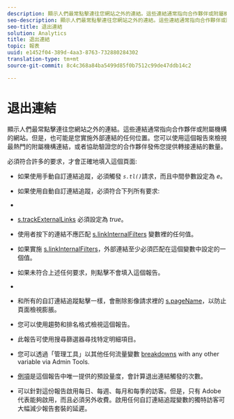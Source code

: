 ```yaml
---
description: 顯示人們最常點擊連往您網站之外的連結。這些連結通常指向合作夥伴或附屬機構的網站。但是，也可能是您實施外部連結的任何位置。您可以使用這個報告來檢視最熱門的附屬機構連結，或者協助驗證您的合作夥伴發佈您提供轉接連結的數量。
seo-description: 顯示人們最常點擊連往您網站之外的連結。這些連結通常指向合作夥伴或附屬機構的網站。但是，也可能是您實施外部連結的任何位置。您可以使用這個報告來檢視最熱門的附屬機構連結，或者協助驗證您的合作夥伴發佈您提供轉接連結的數量。
seo-title: 退出連結
solution: Analytics
title: 退出連結
topic: 報表
uuid: e1452f04-389d-4aa3-8763-732880284302
translation-type: tm+mt
source-git-commit: 8c4c368a84ba5499d85f0b7512c99de47ddb14c2

---
```



# 退出連結

顯示人們最常點擊連往您網站之外的連結。這些連結通常指向合作夥伴或附屬機構的網站。但是，也可能是您實施外部連結的任何位置。您可以使用這個報告來檢視最熱門的附屬機構連結，或者協助驗證您的合作夥伴發佈您提供轉接連結的數量。

必須符合許多的要求，才會正確地填入這個頁面:

* 如果使用手動自訂連結追蹤，必須觸發 *`s.tl()`*&#x200B;請求，而且中間參數設定為 *e*。

* 如果使用自動自訂連結追蹤，必須符合下列所有要求:
* 

   * [ s.trackExternalLinks](https://marketing.adobe.com/resources/help/en_US/sc/implement/c_trackexlinks.html) 必須設定為 *true*。

   * 使用者按下的連結不應匹配 [s.linkInternalFilters](https://marketing.adobe.com/resources/help/en_US/sc/implement/c_linkinfilters.html) 變數裡的任何值。
   * 如果實施 [s.linkInternalFilters](https://marketing.adobe.com/resources/help/en_US/sc/implement/c_linkinfilters.html)，外部連結至少必須匹配在這個變數中設定的一個值。

* 如果未符合上述任何要求，則點擊不會填入這個報告。

* 
* 和所有的自訂連結追蹤點擊一樣，會刪除影像請求裡的 [s.pageName](https://marketing.adobe.com/resources/help/en_US/sc/implement/c_pagename.html)，以防止頁面檢視膨脹。
* 您可以使用趨勢和排名格式檢視這個報告。
* 此報告可使用搜尋篩選器尋找特定明細項目。
* 您可以透過「管理工具」以其他任何流量變數 [breakdowns](/help/analyze/reports-analytics/reports-customize/breakdowns.md) with any other variable via Admin Tools.
* [例項](/help/components/c-variables/c-metrics/metrics-instance.md)是這個報告中唯一提供的預設量度，會計算退出連結觸發的次數。
* 可以針對這份報告啟用每日、每週、每月和每季的訪客。但是，只有 Adobe 代表能夠啟用，而且必須另外收費。啟用任何自訂連結追蹤變數的獨特訪客可大幅減少報告套裝的延遲。

